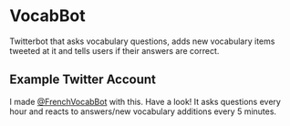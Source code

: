 # VocabBot
Twitterbot that asks vocabulary questions, adds new vocabulary items tweeted at it and tells users if their answers are correct.

## Example Twitter Account
I made [@FrenchVocabBot](https://twitter.com/FrenchVocabBot) with this. Have a look! It asks questions every hour and reacts to answers/new vocabulary additions every 5 minutes.
